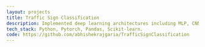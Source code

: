 ```yaml
---
layout: projects
title: Traffic Sign Classification
description: Implemented deep learning architectures including MLP, CNN and RestNet50 for the classification task of 43 Traffic/Road signs. Achieved an Accuracy of 96.04% on test data, also implemented machine learning models including Logistic Regression, SVMs with different kernels (Linear, RBF, Polynomial with deg=3 ) and Random Forest on derived feature vectors.
tech_stack: Python, Pytorch, Pandas, Scikit-learn.
code: https://github.com/abhishekrajgaria/TrafficSignClassification
---
```

